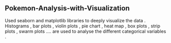 ## Pokemon-Analysis-with-Visualization
Used seaborn and matplotlib libraries to deeply visualize the data .
Histograms , bar plots , violin plots , pie chart , heat map , box plots , strip plots , swarm plots ....
are used to analyse the different categorical variables .

